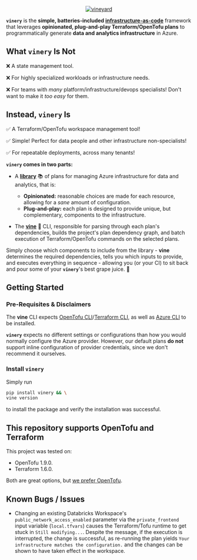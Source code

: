 <p align="center">
   <a href="https://github.com/franciscoabsampaio/vineyard">
      <picture>
         <img src="https://raw.githubusercontent.com/franciscoabsampaio/vineyard/docs/assets/logo.png" alt="vineyard" />
      </picture>
   </a>
</p>

**`vinery`** is the **simple, **batteries-included** [infrastructure-as-code](https://www.hashicorp.com/en/resources/what-is-infrastructure-as-code)** framework that leverages **opinionated, plug-and-play Terraform/OpenTofu
plans** to programmatically generate **data and analytics infrastructure** in Azure.

## What `vinery` Is Not

❌ A state management tool.

❌ For highly specialized workloads or infrastructure needs.

❌ For teams with *many* platform/infrastructure/devops specialists! Don't want to make it *too* *easy* for them.

## Instead, `vinery` Is

✅ A Terraform/OpenTofu workspace management tool!

✅ Simple! Perfect for data people and other infrastructure non-specialists!

✅ For repeatable deployments, across many tenants!

**`vinery` comes in two parts:**

- A [**library**](https://github.com/franciscoabsampaio/vineyard/docs/library.md) 📚 of plans for managing Azure infrastructure for data and analytics, that is:

  - **Opinionated:** reasonable choices are made for each resource, allowing for a *sane* amount of configuration.
  - **Plug-and-play:** each plan is designed to provide unique, but complementary, components to the infrastructure.

- The [**vine**](https://github.com/franciscoabsampaio/vineyard/docs/vine.md) 🍃 CLI, responsible for parsing through each plan's dependencies, builds the project's plan dependency graph, and batch execution of Terraform/OpenTofu commands on the selected plans.

Simply choose which components to include from the library - **vine** determines the required dependencies, tells you which inputs to provide, and executes everything in sequence - allowing you (or your CI) to sit back and pour some of your **`vinery`**'s best grape juice. 🍷

## Getting Started

### Pre-Requisites & Disclaimers

The **vine** CLI expects [OpenTofu CLI](https://opentofu.org/docs/intro/install/)/[Terraform CLI](https://developer.hashicorp.com/terraform/tutorials/aws-get-started/install-cli), as well as [Azure CLI](https://learn.microsoft.com/en-us/cli/azure/install-azure-cli-linux?pivots=apt) to be installed.

**`vinery`** expects no different settings or configurations than how you would normally configure the Azure provider. However, our default plans **do not** support inline configuration of provider credentials, since we don't recommend it ourselves.

### Install `vinery`

Simply run

```bash
pip install vinery && \
vine version
```

to install the package and verify the installation was successful.

## This repository supports OpenTofu and Terraform

This project was tested on:

- OpenTofu 1.9.0.
- Terraform 1.6.0.

Both are great options, but [we prefer OpenTofu](https://github.com/franciscoabsampaio/vineyard/docs/opentofu-vs-terraform.md).

## Known Bugs / Issues

- Changing an existing Databricks Workspace's `public_network_access_enabled` parameter via the `private_frontend` input variable (`local.tfvars`) causes the Terraform/Tofu runtime to get stuck in `Still modifying...`. Despite the message, if the execution is interrupted, the change is successful, as re-running the plan yields `Your infrastructure matches the configuration.` and the changes can be shown to have taken effect in the workspace.
